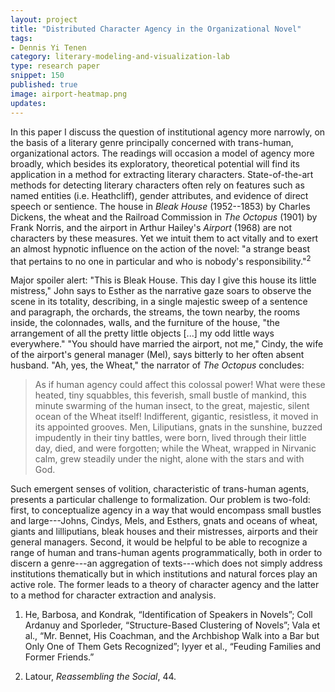 ```yaml
---
layout: project
title: "Distributed Character Agency in the Organizational Novel"
tags:
- Dennis Yi Tenen
category: literary-modeling-and-visualization-lab
type: research paper
snippet: 150
published: true
image: airport-heatmap.png
updates:
---
```


In this paper I discuss the question of institutional agency more narrowly, on
the basis of a literary genre principally concerned with trans-human,
organizational actors. The readings will occasion a model of agency more
broadly, which besides its exploratory, theoretical potential will find its
application in a method for extracting literary characters. State-of-the-art
methods for detecting literary characters often rely on features such as named
entities (i.e. Heathcliff), gender attributes, and evidence of direct speech
or sentience. The house in *Bleak House* (1952--1853) by Charles Dickens, the
wheat and the Railroad Commission in *The Octopus*
(1901) by Frank Norris, and the airport in Arthur Hailey's *Airport* (1968)
       are not characters by these measures. Yet we intuit them to act vitally
and to exert an almost hypnotic influence on the action of the novel: "a
strange beast that pertains to no one in particular and who is nobody's
responsibility."<sup>2</sup>

Major spoiler alert: "This is Bleak House. This day I give this house its
little mistress," John says to Esther as the narrative gaze soars to observe
the scene in its totality, describing, in a single majestic sweep of a
sentence and paragraph, the orchards, the streams, the town nearby, the rooms
inside, the colonnades, walls, and the furniture of the house, "the
arrangement of all the pretty little objects [...] my odd little ways
everywhere." "You should have married the airport, not me," Cindy, the wife of
the airport's general manager (Mel), says bitterly to her often absent
husband. "Ah, yes, the Wheat," the narrator of *The Octopus* concludes:

> As if human agency could affect this colossal power! What were these heated,
> tiny squabbles, this feverish, small bustle of mankind, this minute swarming
> of the human insect, to the great, majestic, silent ocean of the Wheat
> itself!  Indifferent, gigantic, resistless, it moved in its appointed
> grooves. Men, Liliputians, gnats in the sunshine, buzzed impudently in their
> tiny battles, were born, lived through their little day, died, and were
> forgotten; while the Wheat, wrapped in Nirvanic calm, grew steadily under
> the night, alone with the stars and with God.

Such emergent senses of volition, characteristic of trans-human agents,
presents a particular challenge to formalization. Our problem is two-fold:
first, to conceptualize agency in a way that would encompass small bustles and
large---Johns, Cindys, Mels, and Esthers, gnats and oceans of wheat, giants
and lilliputians, bleak houses and their mistresses, airports and their
general managers. Second, it would be helpful to be able to recognize a range
of human and trans-human agents programmatically, both in order to discern a
genre---an aggregation of texts---which does not simply address institutions
thematically but in which institutions and natural forces play an active role.
The former leads to a theory of character agency and the latter to a method
for character extraction and analysis.

1. He, Barbosa, and Kondrak, “Identification of Speakers in Novels”; Coll
   Ardanuy and Sporleder, “Structure-Based Clustering of Novels”; Vala et al.,
“Mr. Bennet, His Coachman, and the Archbishop Walk into a Bar but Only One of
Them Gets Recognized”; Iyyer et al., “Feuding Families and Former Friends.”

2. Latour, *Reassembling the Social*, 44.

